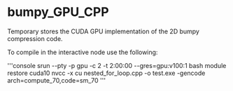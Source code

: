# bumpy_GPU_CPP
Temporary stores the CUDA GPU implementation of the 2D bumpy compression code.

To compile in the interactive node use the following:

'''console
srun --pty -p gpu -c 2 -t 2:00:00 --gres=gpu:v100:1 bash
module restore cuda10 
nvcc -x cu nested_for_loop.cpp -o test.exe -gencode arch=compute_70,code=sm_70
'''
